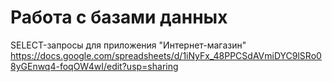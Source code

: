 # Работа с базами данных
SELECT-запросы для приложения "Интернет-магазин" https://docs.google.com/spreadsheets/d/1iNyFx_48PPCSdAVmiDYC9lSRo08yGEnwq4-foqOW4wI/edit?usp=sharing
